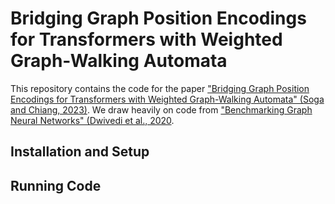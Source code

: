 # Bridging Graph Position Encodings for Transformers with Weighted Graph-Walking Automata

This repository contains the code for the paper ["Bridging Graph Position Encodings for Transformers with Weighted Graph-Walking Automata" (Soga and Chiang, 2023)](https://arxiv.org/abs/2212.06898). We draw heavily on code from ["Benchmarking Graph Neural Networks" (Dwivedi et al., 2020](https://arxiv.org/abs/2003.00982).

## Installation and Setup

## Running Code
